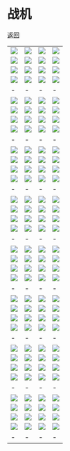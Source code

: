 # 战机

[返回](../)

|                        |                        |                        |                        |
| ---------------------- | ---------------------- | ---------------------- | ---------------------- |
| ![](./plane-1-1-1.jpg) | ![](./plane-1-1-2.jpg) | ![](./plane-1-1-3.jpg) | ![](./plane-1-1-4.jpg) |
| ![](./plane-1-2-1.jpg) | ![](./plane-1-2-2.jpg) | ![](./plane-1-2-3.jpg) | ![](./plane-1-2-4.jpg) |
| ![](./plane-1-3-1.jpg) | ![](./plane-1-3-2.jpg) | ![](./plane-1-3-3.jpg) | ![](./plane-1-3-4.jpg) |
| ![](./plane-1-4-1.jpg) | ![](./plane-1-4-2.jpg) | ![](./plane-1-4-3.jpg) | ![](./plane-1-4-4.jpg) |
| -                      | -                      | -                      | -                      |
| ![](./plane-2-1-1.jpg) | ![](./plane-2-1-2.jpg) | ![](./plane-2-1-3.jpg) | ![](./plane-2-1-4.jpg) |
| ![](./plane-2-2-1.jpg) | ![](./plane-2-2-2.jpg) | ![](./plane-2-2-3.jpg) | ![](./plane-2-2-4.jpg) |
| ![](./plane-2-3-1.jpg) | ![](./plane-2-3-2.jpg) | ![](./plane-2-3-3.jpg) | ![](./plane-2-3-4.jpg) |
| ![](./plane-2-4-1.jpg) | ![](./plane-2-4-2.jpg) | ![](./plane-2-4-3.jpg) | ![](./plane-2-4-4.jpg) |
| -                      | -                      | -                      | -                      |
| ![](./plane-3-1-1.jpg) | ![](./plane-3-1-2.jpg) | ![](./plane-3-1-3.jpg) | ![](./plane-3-1-4.jpg) |
| ![](./plane-3-2-1.jpg) | ![](./plane-3-2-2.jpg) | ![](./plane-3-2-3.jpg) | ![](./plane-3-2-4.jpg) |
| ![](./plane-3-3-1.jpg) | ![](./plane-3-3-2.jpg) | ![](./plane-3-3-3.jpg) | ![](./plane-3-3-4.jpg) |
| ![](./plane-3-4-1.jpg) | ![](./plane-3-4-2.jpg) | ![](./plane-3-4-3.jpg) | ![](./plane-3-4-4.jpg) |
| -                      | -                      | -                      | -                      |
| ![](./plane-4-1-1.jpg) | ![](./plane-4-1-2.jpg) | ![](./plane-4-1-3.jpg) | ![](./plane-4-1-4.jpg) |
| ![](./plane-4-2-1.jpg) | ![](./plane-4-2-2.jpg) | ![](./plane-4-2-3.jpg) | ![](./plane-4-2-4.jpg) |
| ![](./plane-4-3-1.jpg) | ![](./plane-4-3-2.jpg) | ![](./plane-4-3-3.jpg) | ![](./plane-4-3-4.jpg) |
| ![](./plane-4-4-1.jpg) | ![](./plane-4-4-2.jpg) | ![](./plane-4-4-3.jpg) | ![](./plane-4-4-4.jpg) |
| -                      | -                      | -                      | -                      |
| ![](./plane-5-1-1.jpg) | ![](./plane-5-1-2.jpg) | ![](./plane-5-1-3.jpg) | ![](./plane-5-1-4.jpg) |
| ![](./plane-5-2-1.jpg) | ![](./plane-5-2-2.jpg) | ![](./plane-5-2-3.jpg) | ![](./plane-5-2-4.jpg) |
| ![](./plane-5-3-1.jpg) | ![](./plane-5-3-2.jpg) | ![](./plane-5-3-3.jpg) | ![](./plane-5-3-4.jpg) |
| ![](./plane-5-4-1.jpg) | ![](./plane-5-4-2.jpg) | ![](./plane-5-4-3.jpg) | ![](./plane-5-4-4.jpg) |
| -                      | -                      | -                      | -                      |
| ![](./plane-6-1-1.jpg) | ![](./plane-6-1-2.jpg) | ![](./plane-6-1-3.jpg) | ![](./plane-6-1-4.jpg) |
| ![](./plane-6-2-1.jpg) | ![](./plane-6-2-2.jpg) | ![](./plane-6-2-3.jpg) | ![](./plane-6-2-4.jpg) |
| ![](./plane-6-3-1.jpg) | ![](./plane-6-3-2.jpg) | ![](./plane-6-3-3.jpg) | ![](./plane-6-3-4.jpg) |
| ![](./plane-6-4-1.jpg) | ![](./plane-6-4-2.jpg) | ![](./plane-6-4-3.jpg) | ![](./plane-6-4-4.jpg) |
| -                      | -                      | -                      | -                      |
| ![](./plane-7-1-1.jpg) | ![](./plane-7-1-2.jpg) | ![](./plane-7-1-3.jpg) | ![](./plane-7-1-4.jpg) |
| ![](./plane-7-2-1.jpg) | ![](./plane-7-2-2.jpg) | ![](./plane-7-2-3.jpg) | ![](./plane-7-2-4.jpg) |
| ![](./plane-7-3-1.jpg) | ![](./plane-7-3-2.jpg) | ![](./plane-7-3-3.jpg) | ![](./plane-7-3-4.jpg) |
| ![](./plane-7-4-1.jpg) | ![](./plane-7-4-2.jpg) | ![](./plane-7-4-3.jpg) | ![](./plane-7-4-4.jpg) |
| -                      | -                      | -                      | -                      |
| ![](./plane-8-1-1.jpg) | ![](./plane-8-1-2.jpg) | ![](./plane-8-1-3.jpg) | ![](./plane-8-1-4.jpg) |
| ![](./plane-8-2-1.jpg) | ![](./plane-8-2-2.jpg) | ![](./plane-8-2-3.jpg) | ![](./plane-8-2-4.jpg) |
| ![](./plane-8-3-1.jpg) | ![](./plane-8-3-2.jpg) | ![](./plane-8-3-3.jpg) | ![](./plane-8-3-4.jpg) |
| ![](./plane-8-4-1.jpg) | ![](./plane-8-4-2.jpg) | ![](./plane-8-4-3.jpg) | ![](./plane-8-4-4.jpg) |
| -                      | -                      | -                      | -                      |
